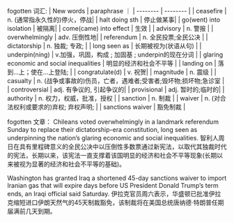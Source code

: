 
fogotten 词汇:
| New words | paraphrase ｜
| --------  |  --------  |
| ceasefire | n. (通常指永久性的)停火，停战|
| halt doing sth | 停止做某事|
| go(went) into isolation | 被隔离|
| come(came) into effect | 生效 |
| advisory | n. 警报 | 
| overwhelmingly | adv. 压倒性地|
| referendum | n. 全民投票;全民公决 |
| dictatorship | n. 独裁; 专政; |
| long seen as | 长期被视为(状语从句) |
| underpin(ning) | v.加强，巩固，构成 ; 加固基 ; underpin的现在分词  |
| glaring economic and social inequalities | 明显的经济和社会不平等 |
| landing on | 落到…上；使在…上登陆; |
| congratulate(d) | v. 祝贺|
| magnitude | n. 震级    |
| casualty  | n. (战争或事故的)伤员，亡者，遇难者;受害者;毁坏物;损坏物;急诊室 | 
| controversial | adj. 有争议的, 引起争议的|
| provisional | adj. 暂时的;临时的|
| authority | n. 权力，权威，批准，授权 |
| sanction | n. 制裁 |
| waiver | n. (对合法权利或要求的)弃权;   弃权声明;   |
| sanctions waiver | 豁免制裁 |

fogotten 文章：
Chileans voted overwhelmingly in a landmark referendum Sunday to replace their dictatorship-era constitution, long seen as underpinning the nation’s glaring economic and social inequalities.
智利人周日在具有里程碑意义的全民公决中以压倒性多数票通过新宪法，以取代其独裁时代的宪法，长期以来，该宪法一直支撑着该国明显的经济和社会不平等现象(长期以来被视为显著的经济和社会不平等的基础)。 

Washington has granted Iraq a shortened 45-day sanctions waiver to import Iranian gas that will expire days before US President Donald Trump’s term ends, an Iraqi official said Saturday.
伊拉克官员周六表示，华盛顿已批准伊拉克缩短进口伊朗天然气的45天制裁豁免，该制裁将在美国总统唐纳德·特朗普任期届满前几天到期。
